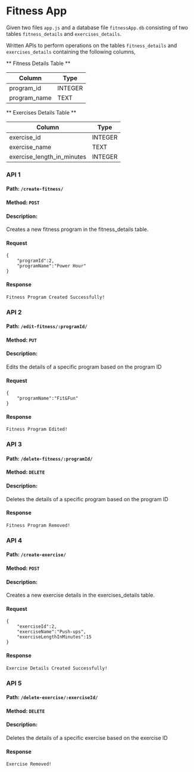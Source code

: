 # Fitness App

Given two files `app.js` and a database file `fitnessApp.db` consisting of two tables `fitness_details` and `exercises_details`.

Written APIs to perform operations on the tables `fitness_details` and `exercises_details` containing the following columns,

** Fitness Details Table **


| Column    | Type    |
| ---------- | ------- |
| program_id   | INTEGER |
| program_name | TEXT    |


** Exercises Details Table **

| Column    | Type    |
| ---------- | ------- |
| exercise_id   | INTEGER |
| exercise_name | TEXT    |
| exercise_length_in_minutes | INTEGER |



### API 1

#### Path: `/create-fitness/`

#### Method: `POST`

#### Description:

Creates a new fitness program in the fitness_details table.

#### Request

```
{
    "programId":2,
    "programName":"Power Hour"
}
```

#### Response

```
Fitness Program Created Successfully!
```


### API 2

#### Path: `/edit-fitness/:programId/`

#### Method: `PUT`

#### Description:

Edits the details of a specific program based on the program ID

#### Request

```
{
    "programName":"Fit&Fun"
}
```

#### Response

```
Fitness Program Edited!
```


### API 3

#### Path: `/delete-fitness/:programId/`

#### Method: `DELETE`

#### Description:

Deletes the details of a specific program based on the program ID


#### Response

```
Fitness Program Removed!
```


### API 4

#### Path: `/create-exercise/`

#### Method: `POST`

#### Description:

Creates a new exercise details in the exercises_details table.

#### Request

```
{
    "exerciseId":2,
    "exerciseName":"Push-ups",
    "exerciseLengthInMinutes":15
}
```

#### Response

```
Exercise Details Created Successfully!
```


### API 5

#### Path: `/delete-exercise/:exerciseId/`

#### Method: `DELETE`

#### Description:

Deletes the details of a specific exercise based on the exercise ID


#### Response

```
Exercise Removed!
```